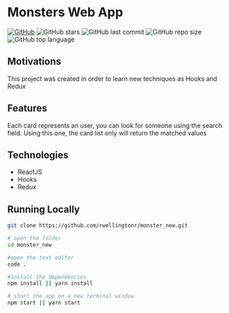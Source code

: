 # Monsters Web App

[![GitHub](https://img.shields.io/github/license/rwellingtonr/monster_new?color=blue)](https://github.com/rwellingtonr/monster_new/blob/main/LICENSE.md) ![GitHub stars](https://img.shields.io/github/stars/rwellingtonr/monster_new) ![GitHub last commit](https://img.shields.io/github/last-commit/rwellingtonr/monster_new) ![GitHub repo size](https://img.shields.io/github/repo-size/rwellingtonr/monster_new) ![GitHub top language](https://img.shields.io/github/languages/top/rwellingtonr/monster_new?style=plastic)

## Motivations

This project was created in order to learn new techniques as Hooks and Redux

## Features

Each card represents an user, you can look for someone using the search field. Using this one, the card list only will return the matched values

## Technologies

- ReactJS
- Hooks
- Redux

## Running Locally

```bash
git clone https://github.com/rwellingtonr/monster_new.git

# open the folder
cd monster_new

#open the text editor
code .

#install the dependencies
npm install || yarn install

# start the app on a new terminal window
npm start || yarn start
```
